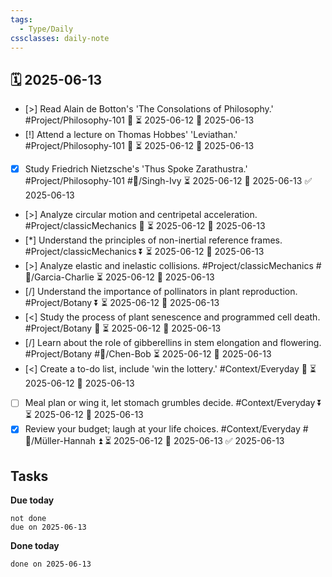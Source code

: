 ```yaml
---
tags:
  - Type/Daily
cssclasses: daily-note
---
```


## 🗓️ 2025-06-13

- [>] Read Alain de Botton's 'The Consolations of Philosophy.' #Project/Philosophy-101 🔽 ⏳ 2025-06-12 📅 2025-06-13
- [!] Attend a lecture on Thomas Hobbes' 'Leviathan.' #Project/Philosophy-101 🔽 ⏳ 2025-06-12 📅 2025-06-13
- [x] Study Friedrich Nietzsche's 'Thus Spoke Zarathustra.' #Project/Philosophy-101 #👤/Singh-Ivy ⏳ 2025-06-12 📅 2025-06-13 ✅ 2025-06-13
- [>] Analyze circular motion and centripetal acceleration. #Project/classicMechanics 🔼 ⏳ 2025-06-12 📅 2025-06-13
- [*] Understand the principles of non-inertial reference frames. #Project/classicMechanics ⏬ ⏳ 2025-06-12 📅 2025-06-13
- [>] Analyze elastic and inelastic collisions. #Project/classicMechanics #👤/Garcia-Charlie ⏳ 2025-06-12 📅 2025-06-13
- [/] Understand the importance of pollinators in plant reproduction. #Project/Botany ⏬ ⏳ 2025-06-12 📅 2025-06-13
- [<] Study the process of plant senescence and programmed cell death. #Project/Botany 🔼 ⏳ 2025-06-12 📅 2025-06-13
- [/] Learn about the role of gibberellins in stem elongation and flowering. #Project/Botany #👤/Chen-Bob ⏳ 2025-06-12 📅 2025-06-13
- [<] Create a to-do list, include 'win the lottery.' #Context/Everyday 🔺 ⏳ 2025-06-12 📅 2025-06-13
- [ ] Meal plan or wing it, let stomach grumbles decide. #Context/Everyday ⏬ ⏳ 2025-06-12 📅 2025-06-13
- [x] Review your budget; laugh at your life choices. #Context/Everyday #👤/Müller-Hannah ⏫ ⏳ 2025-06-12 📅 2025-06-13 ✅ 2025-06-13

## Tasks

**Due today**

```tasks
not done
due on 2025-06-13
```

**Done today**

```tasks
done on 2025-06-13
```
            